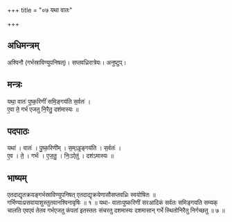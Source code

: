 +++
title = "०७ यथा वातः"

+++
## अधिमन्त्रम्
अश्विनौ (गर्भस्राविण्युपनिषत्)। सप्तवध्रिरात्रेयः। अनुष्टुप्।

## मन्त्रः
यथा॒ वातः॑ पुष्क॒रिणीं॑ समि॒ङ्गय॑ति स॒र्वतः॑ ।  
ए॒वा ते॒ गर्भ॑ एजतु नि॒रैतु॒ दश॑मास्यः ॥

## पदपाठः
यथा॑ । वातः॑ । पु॒ष्क॒रिणी॑म् । स॒म्ऽइ॒ङ्गय॑ति । स॒र्वतः॑ ।  
ए॒व । ते॒ । गर्भः॑ । ए॒ज॒तु॒ । निः॒ऽऐतु॑ । दश॑ऽमास्यः ॥

## भाष्यम्
एतदाद्यृतक्रयङ्गर्भस्राविण्युपनिषत् एतदाद्यृक्रयेणासौसप्तवध्रिः स्वयोषितः ॥ गर्भिण्याःप्रसवायाशुस्तुतवानश्विनावृषिः ॥ १ ॥ यथा- वाताःपुष्करिणीं सरआदिकं सर्वतः समिङ्गयति सम्यक् चालति एवएवं तेतव गर्भएजतु कंपतां इतस्ततः संचरतु दशमास्यः दशमासान् गर्भे स्थितोनिरैतु निर्गच्छतु ॥ ७ ॥